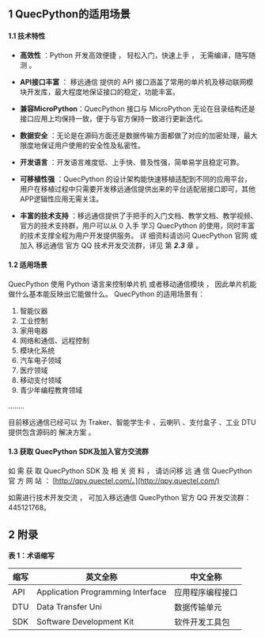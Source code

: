 ﻿## 1 QuecPython的适用场景

#### 1.1 技术特性

- **高效性** ：Python 开发高效便捷 ， 轻松入门，快速上手 ， 无需编译，随写随测 。 
- **API接口丰富** ： 移远通信 提供的 API 接口涵盖了常用的单片机及移动联网模块开发库，最大程度地保证接口的稳定，功能丰富。

- **兼容MicroPython**：QuecPython 接口与 MicroPython 无论在目录结构还是接口应用上均保持一致，便于与官方保持一致进行更新迭代。
- **数据安全** ：无论是在源码方面还是数据传输方面都做了对应的加密处理，最大限度地保证用户使用的安全性及私密性。
- **开发语言** ：开发语言难度低、上手快、普及性强，简单易学且稳定可靠。
- **可移植性强** ：QuecPython 的设计架构能快速移植适配到不同的应用平台，用户在移植过程中只需要开发移远通信提供出来的平台适配层接口即可，其他APP逻辑性应用无需关注。

- **丰富的技术支持** ：移远通信提供了手把手的入门文档、教学文档、教学视频、官方的技术支持群，用户可以从 0 入手 学习 QuecPython 的使用，同时丰富的技术支撑全程为用户开发提供服务。 详 细资料请访问 QuecPython 官网 或 加入 移远通信 官方 QQ 技术开发交流群，详见 第 ***2.3*** 章 。 

#### 1.2 适用场景

QuecPython 使用 Python 语言来控制单片机 或者移动通信模块 ， 因此单片机能做什么基本能反映出它能做什么。 QuecPython 的适用场景有：

1) 智能仪器 
1) 工业控制 
1) 家用电器 
1) 网络和通信、远程控制
1) 模块化系统
1) 汽车电子领域
1) 医疗领域 
1) 移动支付领域
1) 青少年编程教育领域

........ 

目前移远通信已经可以 为 Traker、智能学生卡 、云喇叭 、支付盒子 、工业 DTU 提供包含源码的 解决方案 。 

#### 1.3 获取 QuecPython SDK及加入官方交流群

如 需 获 取 QuecPython  SDK 及 相 关 资 料 ， 请访问移 远 通 信 QuecPython 官 方 网 站 ： [http://qpy.quectel.com/。](http://qpy.quectel.com/) 

如需进行技术开发交流 ， 可加入移远通信 QuecPython 官方 QQ 开发交流群： 445121768。 



## 2 附录 

 **表 1：术语缩写**

| 缩写 | 英文全称                          | 中文全称         |
| ---- | --------------------------------- | ---------------- |
| API  | Application Programming Interface | 应用程序编程接口 |
| DTU  | Data Transfer Uni                 | 数据传输单元     |
| SDK  | Software Development Kit          | 软件开发工具包   |

